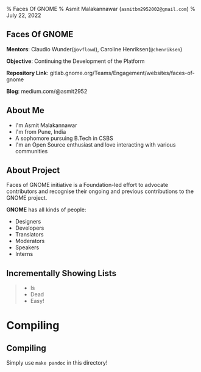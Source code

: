 % Faces Of GNOME
% Asmit Malakannawar (`asmitbm2952002@gmail.com`)
% July 22, 2022

## **Faces Of GNOME**

**Mentors**: Claudio Wunder(`@ovflowd`), Caroline Henriksen(`@chenriksen`)

**Objective**: Continuing the Development of the Platform

**Repository Link**: gitlab.gnome.org/Teams/Engagement/websites/faces-of-gnome

**Blog**: medium.com/@asmit2952

## About Me

- I'm Asmit Malakannawar
- I'm from Pune, India
- A sophomore pursuing B.Tech in CSBS
- I'm an Open Source enthusiast and love interacting with various communities

## About Project

Faces of GNOME initiative is a Foundation-led effort to advocate contributors and recognise their ongoing and previous contributions to the GNOME project.

**GNOME** has all kinds of people:

- Designers
- Developers
- Translators
- Moderators
- Speakers
- Interns

## Incrementally Showing Lists

<!-- Use > to make lists show incrementally. Oh you noticed?
     This is a comment! -->
> - Is
> - Dead
> - Easy!

# Compiling

## Compiling

Simply use `make pandoc` in this directory!
